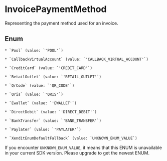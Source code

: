 # InvoicePaymentMethod

Representing the payment method used for an invoice.


## Enum


    * `Pool` (value: `'POOL'`)

    * `CallbackVirtualAccount` (value: `'CALLBACK_VIRTUAL_ACCOUNT'`)

    * `CreditCard` (value: `'CREDIT_CARD'`)

    * `RetailOutlet` (value: `'RETAIL_OUTLET'`)

    * `QrCode` (value: `'QR_CODE'`)

    * `Qris` (value: `'QRIS'`)

    * `Ewallet` (value: `'EWALLET'`)

    * `DirectDebit` (value: `'DIRECT_DEBIT'`)

    * `BankTransfer` (value: `'BANK_TRANSFER'`)

    * `Paylater` (value: `'PAYLATER'`)

    * `XenditEnumDefaultFallback` (value: `UNKNOWN_ENUM_VALUE`)

If you encounter `UNKNOWN_ENUM_VALUE`, it means that this ENUM is unavailable in your current SDK version. Please upgrade to get the newest ENUM.

